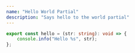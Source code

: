 ```yaml
---
name: "Hello World Partial"
description: "Says hello to the world partial"
---
```


```typescript
export const hello = (str: string): void => {
	console.info("Hello %s", str);
};
```
